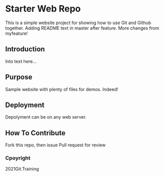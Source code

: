 # Starter Web Repo

This is a simple website project for showing how to use Git and Github together. Adding README text in master after feature. More changes from myfeature!

## Introduction

Into text here...

## Purpose

Sample website with plenty of files for demos. Indeed!

## Deployment

Depolyment can be on any web server.

## How To Contribute

Fork this repo, then issue Pull request for review

### Cpoyright

2021Git.Training
